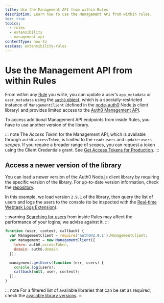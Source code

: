 ```yaml
---
title: Use the Management API from within Rules
description: Learn how to use the Management API from within rules.
toc: true
topics:
  - rules
  - extensibility
  - management-api
contentType: how-to
useCase: extensibility-rules
---
```

# Use the Management API from within Rules

From within any [Rule](/rules) you write, you can update a user's `app_metadata` or `user_metadata` using the [`auth0` object](/best-practices/rules#auth0-object), which is a specially-restricted instance of `ManagementClient` (defined in the [node-auth0](https://github.com/auth0/node-auth0) Node.js client library) and provides limited access to the [Auth0 Management API](/api/management/v2). 

To access additional Management API endpoints from inside Rules, you have to use another version of the library.

::: note
The <dfn data-key="access-token">Access Token</dfn> for the Management API, which is available through `auth0.accessToken`, is limited to the `read:users` and `update:users` <dfn data-key="scope">scopes</dfn>. If you require a broader range of scopes, you can request a token using the Client Credentials grant. See [Get Access Tokens for Production](/api/management/v2/get-access-tokens-for-production).
:::

## Access a newer version of the library

You can load a newer version of the Auth0 Node.js client library by requiring the specific version of the library. For up-to-date version information, check the [repository](https://github.com/auth0/node-auth0).

In this example, we load version `2.9.1` of the library, then query the list of users and logs the users to the console (to be inspected with the [Real-time Webtask Logs Extension](/extensions/realtime-webtask-logs)).

:::warning
[Searching for users](/best-practices/search-best-practices) from inside Rules may affect the performance of your logins; we advise against it. 
:::

```js
function (user, context, callback) {
  var ManagementClient = require('auth0@2.9.1').ManagementClient;
  var management = new ManagementClient({
    token: auth0.accessToken,
    domain: auth0.domain
  });

  management.getUsers(function (err, users) {
    console.log(users);
    callback(null, user, context);
  });
}
```

::: note
For a filtered list of available libraries that can be set as required, check the [available library versions](https://auth0-extensions.github.io/canirequire/#auth0).
:::